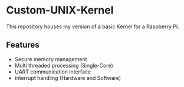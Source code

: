 # Custom-UNIX-Kernel

This repository houses my version of a basic Kernel for a Raspberry Pi.

## Features
- Secure memory management
- Multi threaded processing (Single-Core)
- UART communication interface
- interrupt handling (Hardware and Software)



